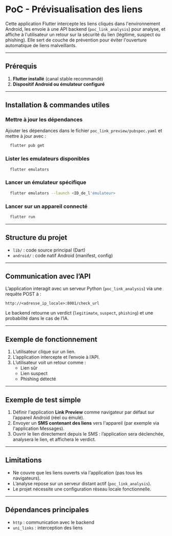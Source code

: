 # PoC - Prévisualisation des liens

Cette application Flutter intercepte les liens cliqués dans l'environnement Android, les envoie à une API backend (`poc_link_analysis`) pour analyse, et affiche à l'utilisateur un retour sur la sécurité du lien (légitime, suspect ou phishing). Elle sert de couche de prévention pour éviter l'ouverture automatique de liens malveillants.

---

## Prérequis

1. **Flutter installé** (canal stable recommandé)
2. **Dispositif Android ou émulateur configuré**

---

## Installation & commandes utiles

### Mettre à jour les dépendances

Ajouter les dépendances dans le fichier `poc_link_preview/pubspec.yaml` et mettre à jour avec :
```bash
  flutter pub get
```

### Lister les emulateurs disponibles

```bash
  flutter emulators
```

### Lancer un émulateur spécifique

```bash
  flutter emulators --launch <ID_de_l'émulateur>
```

### Lancer sur un appareil connecté

```bash
  flutter run
```
---

## Structure du projet

* `lib/` : code source principal (Dart)
* `android/` : code natif Android (manifest, config)

---

## Communication avec l’API

L’application interagit avec un serveur Python (`poc_link_analysis`) via une requête POST à :

```
http://<adresse_ip_locale>:8001/check_url
```

Le backend retourne un verdict (`legitimate`, `suspect`, `phishing`) et une probabilité dans le cas de l’IA.

---

## Exemple de fonctionnement

1. L’utilisateur clique sur un lien.
2. L’application intercepte et l’envoie à l’API.
3. L’utilisateur voit un retour comme :
    - Lien sûr
    - Lien suspect
    - Phishing détecté

---

## Exemple de test simple

1. Définir l'application **Link Preview** comme navigateur par défaut sur l’appareil Android (réel ou émulé).
2. Envoyer un **SMS contenant des liens** vers l'appareil (par exemple via l'application Messages).
3. Ouvrir le lien directement depuis le SMS : l’application sera déclenchée, analysera le lien, et affichera le verdict.

---

## Limitations

* Ne couvre que les liens ouverts via l'application (pas tous les navigateurs).
* L’analyse repose sur un serveur distant actif (`poc_link_analysis`).
* Le projet nécessite une configuration réseau locale fonctionnelle.

---

## Dépendances principales

* `http` : communication avec le backend
* `uni_links` : interception des liens
